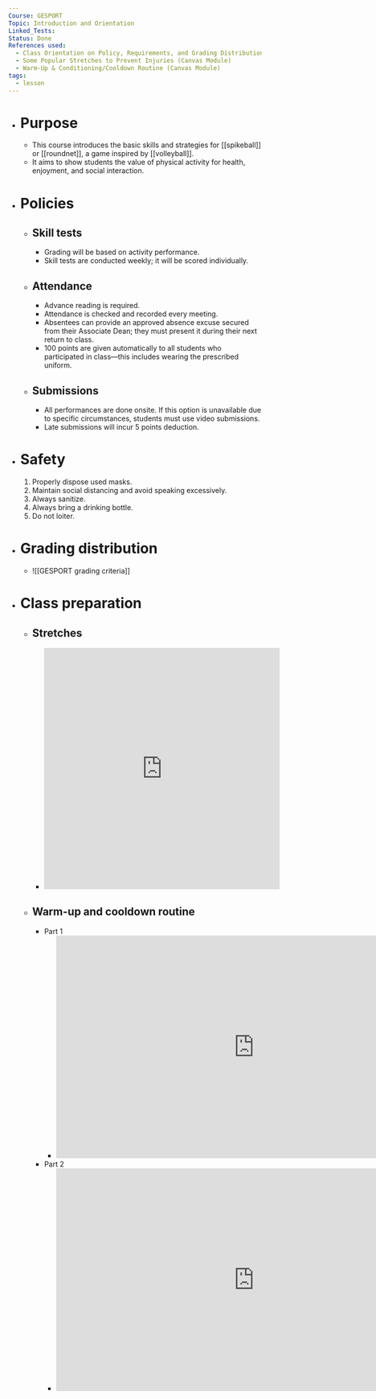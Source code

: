 ```yaml
---
Course: GESPORT
Topic: Introduction and Orientation
Linked_Tests:
Status: Done
References used:
  - Class Orientation on Policy, Requirements, and Grading Distribution (Canvas Module)
  - Some Popular Stretches to Prevent Injuries (Canvas Module)
  - Warm-Up & Conditioning/Cooldown Routine (Canvas Module)
tags:
  - lesson
---
```


- # Purpose
	- This course introduces the basic skills and strategies for [[spikeball]] or [[roundnet]], a game inspired by [[volleyball]].
	- It aims to show students the value of physical activity for health, enjoyment, and social interaction.
- # Policies
	- ## Skill tests
		- Grading will be based on activity performance.
		- Skill tests are conducted weekly; it will be scored individually.
	- ## Attendance
		- Advance reading is required.
		- Attendance is checked and recorded every meeting.
		- Absentees can provide an approved absence excuse secured from their Associate Dean; they must present it during their next return to class.
		- 100 points are given automatically to all students who participated in class—this includes wearing the prescribed uniform.
	- ## Submissions
		- All performances are done onsite. If this option is unavailable due to specific circumstances, students must use video submissions.
		- Late submissions will incur 5 points deduction.
- # Safety
	1. Properly dispose used masks.
	2. Maintain social distancing and avoid speaking excessively.
	3. Always sanitize.
	4. Always bring a drinking bottle.
	5. Do not loiter.
- # Grading distribution
	- ![[GESPORT grading criteria]]
- # Class preparation
	- ## Stretches
		- <iframe width="469" height="480" src="https://www.youtube.com/embed/fFzh_0TUEoE" title="SOME POPULAR STRETCHES TO PREVENT INJURIES | SIR RAFA" frameborder="0" allow="accelerometer; autoplay; clipboard-write; encrypted-media; gyroscope; picture-in-picture; web-share" referrerpolicy="strict-origin-when-cross-origin" allowfullscreen></iframe>
	- ## Warm-up and cooldown routine
		- Part 1
			- <iframe width="787" height="443" src="https://www.youtube.com/embed/MauntHipZ9c" title="PART 1-WARM-UP CONDITIONING EXERCISES COOLDOWN | SIR RAFA" frameborder="0" allow="accelerometer; autoplay; clipboard-write; encrypted-media; gyroscope; picture-in-picture; web-share" referrerpolicy="strict-origin-when-cross-origin" allowfullscreen></iframe>
		- Part 2
			- <iframe width="787" height="443" src="https://www.youtube.com/embed/Zzq_UQWX5I0" title="PART 2-WARM-UP CONDITIONING EXERCISES COOLDOWN | SIR RAFA" frameborder="0" allow="accelerometer; autoplay; clipboard-write; encrypted-media; gyroscope; picture-in-picture; web-share" referrerpolicy="strict-origin-when-cross-origin" allowfullscreen></iframe>